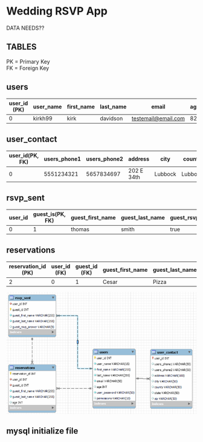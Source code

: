 # Wedding RSVP App

DATA NEEDS??

## TABLES

PK = Primary Key  
FK = Foreign Key

## users

| user_id (PK) | user_name | first_name | last_name | email               | age | user_password     | permissions |
| ------------ | --------- | ---------- | --------- | ------------------- | --- | ----------------- | ----------- |
| 0            | kirkh99   | kirk       | davidson  | testemail@email.com | 82  | klsjdfhg;osjdhfgo | guest       |

## user_contact

| user_id(PK, FK) | users_phone1 | users_phone2 | address    | city    | county  | state | zip   |
| --------------- | ------------ | ------------ | ---------- | ------- | ------- | ----- | ----- |
| 0               | 5551234321   | 5657834697   | 202 E 34th | Lubbock | Lubbock | Texas | 79401 |

## rsvp_sent

| user_id | guest_is(PK, FK) | guest_first_name | guest_last_name | guest_rsvp_answer |
| ------- | ---------------- | ---------------- | --------------- | ----------------- |
| 0       | 1                | thomas           | smith           | true              |

## reservations

| reservation_id (PK) | user_id (FK) | guest_id (FK) | guest_first_name | guest_last_name | age |
| ------------------- | ------------ | ------------- | ---------------- | --------------- | --- |
| 2                   | 0            | 1             | Cesar            | Pizza           | 42  |

![alt text](./resources/ER_Diagram_IMG.PNG)

## mysql initialize file
